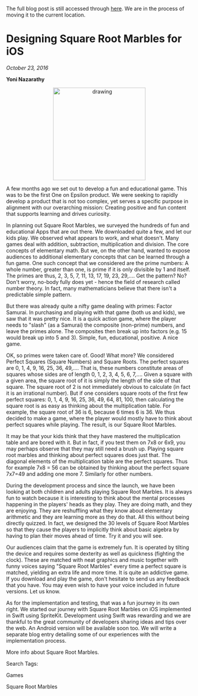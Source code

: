 The full blog post is still accessed through [here](https://www.1onepsilon.com/single-post/2016/10/23/Designing-Square-Root-Marbles-for-iOS). We are in the process of moving it to the current location.

# Designing Square Root Marbles for iOS
*October 23, 2016*

**Yoni Nazarathy**


<center>
 <img class = "blog-inline-image" src="https://es-app.com/assets/4r5g7h.png" alt="drawing" width="250px"/>
</center> 

A few months ago we set out to develop a fun and educational game. This was to be the first One on Epsilon product. We were seeking to rapidly develop a product that is not too complex, yet serves a specific purpose in alignment with our overarching mission: Creating positive and fun content that supports learning and drives curiosity.

 

In planning out Square Root Marbles, we surveyed the hundreds of fun and educational Apps that are out there. We downloaded quite a few, and let our kids play. We observed what appears to work, and what doesn't. Many games deal with addition, subtraction, multiplication and division. The core concepts of elementary math. But we, on the other hand, wanted to expose audiences to additional elementary concepts that can be learned through a fun game. One such concept that we considered are the prime numbers: A whole number, greater than one, is prime if it is only divisible by 1 and itself. The primes are thus, 2, 3, 5, 7, 11, 13, 17, 19, 23, 29,.... Get the pattern? No? Don't worry, no-body fully does yet - hence the field of research called number theory. In fact, many mathematicians believe that there isn't a predictable simple pattern.

 

But there was already quite a nifty game dealing with primes: Factor Samurai. In purchasing and playing with that game (both us and kids), we saw that it was pretty nice. It is a quick action game, where the player needs to "slash" (as a Samurai) the composite (non-prime) numbers, and leave the primes alone. The composites then break up into factors (e.g. 15 would break up into 5 and 3). Simple, fun, educational, positive. A nice game.

 

OK, so primes were taken care of. Good! What more? We considered Perfect Squares (Square Numbers)  and Square Roots. The perfect squares are 0, 1, 4, 9, 16, 25, 36, 49,.... That is, these numbers constitute areas of squares whose sides are of length 0, 1, 2, 3, 4, 5, 6, 7,.... Given a square with a given area, the square root of it is simply the length of the side of that square. The square root of 2 is not immediately obvious to calculate (in fact it is an irrational number). But if one considers square roots of the first few perfect squares: 0, 1, 4, 9, 16, 25, 36, 49, 64, 81, 100, then calculating the square root is as easy as thinking about the multiplication table. For example, the square root of 36 is 6, because 6 times 6 is 36. We thus decided to make a game, where the player would mostly have to think about perfect squares while playing. The result, is our Square Root Marbles.

 

It may be that your kids think that they have mastered the multiplication table and are bored with it. But in fact, if you test them on 7x8 or 6x9, you may perhaps observe that they may still need a brush up. Playing square root marbles and thinking about perfect squares does just that. The diagonal elements of the multiplication table are the perfect squares. Thus for example 7x8 = 56 can be obtained by thinking about the perfect square 7x7=49 and adding one more 7. Similarly for other numbers. 


During the development process and since the launch, we have been looking at both children and adults playing Square Root Marbles. It is always fun to watch because it is interesting to think about the mental processes happening in the players' heads as they play. They are doing math, and they are enjoying. They are reshuffling what they know about elementary arithmetic and they are learning more as they do that. All this without being directly quizzed. In fact, we designed the 30 levels of Square Root Marbles so that they cause the players to implicitly think about basic algebra by having to plan their moves ahead of time. Try it and you will see.

 

Our audiences claim that the game is extremely fun. It is operated by tilting the device and requires some dexterity as well as quickness (fighting the clock). These are matched with neat graphics and music together with funny voices saying "Square Root Marbles" every time a perfect square is matched, yielding an extra life and more time. It is quite an addictive game. If you download and play the game, don't hesitate to send us any feedback that you have. You may even wish to have your voice included in future versions. Let us know.


As for the implementation and testing, that was a fun journey in its own right. We started our journey with Square Root Marbles on iOS implemented in Swift using SpriteKit. Development using Swift was rewarding and we are thankful to the great community of developers sharing ideas and tips over the web. An Android version will be available soon too. We will write a separate blog entry detailing some of our experiences with the implementation process.

 

More info about Square Root Marbles.

 

 

 

Search Tags:

Games

Square Root Marbles

